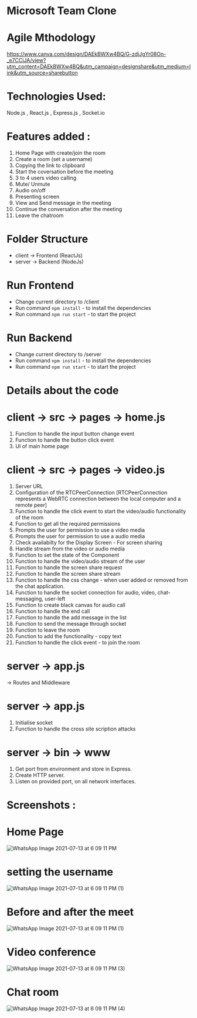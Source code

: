 # Microsoft Team Clone

# Agile Mthodology 
https://www.canva.com/design/DAEkBWXw4BQ/G-zdjJgYr08On-_e7CCiJA/view?utm_content=DAEkBWXw4BQ&utm_campaign=designshare&utm_medium=link&utm_source=sharebutton

# Technologies Used:
Node.js , React.js , Express.js , Socket.io

# Features added :
1. Home Page with create/join the room
2. Create a room (set a username)
3. Copying the link to clipboard 
4. Start the coversation before the meeting
5. 3 to 4 users video calling
6. Mute/ Unmute 
7. Audio on/off
8. Presenting screen
9. View and Send message in the meeting
10. Continue the conversation after the meeting
11. Leave the chatroom

# Folder Structure
- client -> Frontend (ReactJs)
- server -> Backend (NodeJs)

# Run Frontend
- Change current directory to /client
- Run command `npm install` - to install the dependencies
- Run command `npm run start` - to start the project

# Run Backend
- Change current directory to /server
- Run command `npm install` - to install the dependencies
- Run command `npm run start` - to start the project

# Details about the code

# client -> src -> pages -> home.js
1. Function to handle the input button change event
2. Function to handle the button click event
3. UI of main home page

# client -> src -> pages -> video.js
1. Server URL
2. Configuration of the RTCPeerConnection [RTCPeerConnection represents a WebRTC connection between the local computer and a remote peer]
3. Function to handle the click event to start the video/audio functionality of the room
4. Function to get all the required permissions
5. Prompts the user for permission to use a video media
6. Prompts the user for permission to use a audio media
7. Check availabilty for the Display Screen - For screen sharing
8. Handle stream from the video or audio media
9. Function to set the state of the Component
10. Function to handle the video/audio stream of the user
11. Function to handle the screen share request
12. Function to handle the screen share stream
13. Function to handle the css change - when user added or removed from the chat application.
14. Function to handle the socket connection for audio, video, chat-messaging, user-left
15. Function to create black canvas for audio call
16. Function to handle the end call
17. Function to handle the add message in the list
18. Function to send the message through socket
19. Function to leave the room
20. Function to add the functionality - copy text 
21. Function to handle the click event - to join the room

# server -> app.js
-> Routes and Middleware

# server -> app.js
1. Initialise socket
2. Function to handle the cross site scription attacks

# server -> bin -> www
1. Get port from environment and store in Express.
2. Create HTTP server.
3. Listen on provided port, on all network interfaces.


# Screenshots :

# Home Page
![WhatsApp Image 2021-07-13 at 6 09 11 PM](https://user-images.githubusercontent.com/70344625/125455924-4895d322-a782-49af-9bf8-a65f218a268e.jpeg)

# setting the username
![WhatsApp Image 2021-07-13 at 6 09 11 PM (1)](https://user-images.githubusercontent.com/70344625/125456034-6415c9a0-ad70-422b-9601-2738fc99cdb7.jpeg)

# Before and after the meet
![WhatsApp Image 2021-07-13 at 6 09 11 PM (1)](https://user-images.githubusercontent.com/70344625/125456096-32c23c3c-463e-4074-a519-bfe0aff49c37.jpeg)

# Video conference
![WhatsApp Image 2021-07-13 at 6 09 11 PM (3)](https://user-images.githubusercontent.com/70344625/125456166-96c53973-7400-4f51-baa4-6ad1335282c4.jpeg)

# Chat room
![WhatsApp Image 2021-07-13 at 6 09 11 PM (4)](https://user-images.githubusercontent.com/70344625/125456366-36680575-1b65-4ffa-93d4-f699a9fdbdf0.jpeg)

